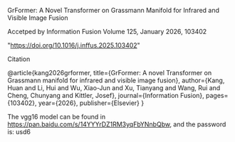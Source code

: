 GrFormer: A Novel Transformer on Grassmann Manifold for Infrared and Visible Image Fusion

Accetped by Information Fusion
Volume 125, January 2026, 103402

"https://doi.org/10.1016/j.inffus.2025.103402"

Citation

@article{kang2026grformer,
  title={GrFormer: A novel Transformer on Grassmann manifold for infrared and visible image fusion},
  author={Kang, Huan and Li, Hui and Wu, Xiao-Jun and Xu, Tianyang and Wang, Rui and Cheng, Chunyang and Kittler, Josef},
  journal={Information Fusion},
  pages={103402},
  year={2026},
  publisher={Elsevier}
}


The vgg16 model can be found in https://pan.baidu.com/s/14YYYrDZ1RM3yqFbYNnbQbw, and the password is: usd6
